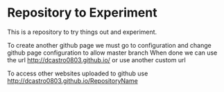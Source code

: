 # Repository to Experiment
This is a repository to try things out and experiment.

To create another github page we must go to configuration and change github page configuration to allow master branch
When done we can use the url http://dcastro0803.github.io/ or use another custom url 

To access other websites uploaded to github use http://dcastro0803.github.io/RepositoryName 
